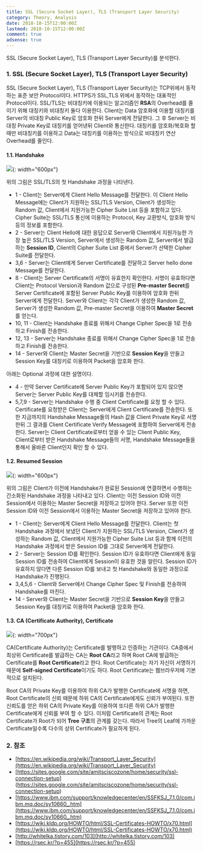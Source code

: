 ```yaml
---
title: SSL (Secure Socket Layer), TLS (Transport Layer Security)
category: Theory, Analysis
date: 2018-10-15T12:00:00Z
lastmod: 2018-10-15T12:00:00Z
comment: true
adsense: true
---
```


SSL (Secure Socket Layer), TLS (Transport Layer Security)를 분석한다.

### 1. SSL (Secure Socket Layer), TLS (Transport Layer Security)

SSL (Secure Socket Layer), TLS (Transport Layer Security)는 TCP위에서 동작하는 표준 보안 Protocol이다. HTTPS가 SSL,TLS 위에서 동작하는 대표적인 Protocol이다. SSL/TLS는 비대칭키에 이용되는 알고리즘인 **RSA**의 Overhead를 줄이기 위해 대칭키와 비대칭키 둘다 이용한다. Client는 Data 암호화에 이용할 대칭키를 Server의 비대칭 Public Key로 암호화 한뒤 Server에게 전달한다. 그 후 Server는 비대칭 Private Key로 대칭키를 얻어낸뒤 Client와 통신한다. 대칭키를 암호화/복호화 할 때만 비대칭키를 이용하고 Data는 대칭키를 이용하는 방식으로 비대칭키 연산 Overhead를 줄인다.

#### 1.1. Handshake

![]({{site.baseurl}}/images/theory_analysis/SSL,TLS/SSL,TLS_Handshake_No_Session_ID.PNG){: width="600px"}

위의 그림은 SSL/TLS의 첫 Handshake 과정을 나타낸다.

* 1 - Client는 Server에게 Client Hello Message를 전달한다. 이 Client Hello Message에는 Client가 지원하는 SSL/TLS Version, Client가 생성하는 Random 값, Client에서 지원가능한 Cipher Suite List 등을 포함하고 있다. Cipher Suite는 SSL/TLS 통신에 이용하는 Protocol, Key 교환방식, 암호화 방식 등의 정보를 포함한다.
* 2 - Server는 Client Hello에 대한 응답으로 Server와 Client에서 지원가능한 가장 높은 SSL/TLS Version, Server에서 생성하는 Random 값, Server에서 발급하는 **Session ID**, Client의 Cipher Suite List 중에서 Server가 선택한 Cipher Suite를 전달한다.
* 3,6 - Server는 Client에게 Server Certificate를 전달하고 Server hello done Message를 전달한다.
* 8 - Client는 Server Certificate의 서명이 유효한지 확인한다. 서명이 유효하다면 Client는 Protocol Version과 Random 값으로 구성된 **Pre-master Secret**를 Server Certificate에 포함된 Server Public Key를 이용하여 암호화 한뒤 Server에게 전달한다. Server와 Client는 각각 Client가 생성한 Random 값, Server가 생성한 Random 값, Pre-master Secret을 이용하여 **Master Secret**를 얻는다.
* 10, 11 - Client는 Handshake 종료를 위해서 Change Cipher Spec을 1로 전송하고 Finish를 전송한다.
* 12, 13 - Server는 Handshake 종료를 위해서 Change Cipher Spec을 1로 전송하고 Finish를 전송한다.
* 14 - Server와 Client는 Master Secret을 기반으로 **Session Key**을 만들고 Session Key를 대칭키로 이용하여 Packet을 암호화 한다.

아래는 Optional 과정에 대한 설명이다.

* 4 - 만약 Server Certificate에 Server Public Key가 포함되어 있지 않으면 Server는 Server Public Key를 대체할 임시키를 전송한다.
* 5,7,9 - Server는 Handshake 수행 중 Client Certificate를 요청 할 수 있다. Certificate를 요청받은 Client는 Server에게 Client Certificate를 전송한다. 또한 지금까지의 Handshake Message들의 Hash 값을 Client Private Key로 서명한뒤 그 결과를 Client Certificate Verify Message에 포함하여 Server에게 전송한다. Server는 Client Certificate로부터 얻을 수 있는 Client Public Key, Client로부터 받은 Handshake Message들의 서명, Handshake Message들을 통해서 올바른 Client인지 확인 할 수 있다.

#### 1.2. Resumed Session

![]({{site.baseurl}}/images/theory_analysis/SSL,TLS/SSL,TLS_Handshake_Session_ID.PNG){: width="600px"}

위의 그림은 Client가 이전에 Handshake가 완료된 Session에 연결하면서 수행하는 간소화된 Handshake 과정을 나타내고 있다. Client는 이전 Session ID와 이전 Session에서 이용하는 Master Secret을 저장하고 있어야 한다. Server 또한 이전 Session ID와 이전 Session에서 이용하는 Master Secret을 저장하고 있어야 한다.

* 1 - Client는 Server에게 Client Hello Message를 전달한다. Client는 첫 Handshake 과정에서 보냈던 Client가 지원하는 SSL/TLS Version, Client가 생성하는 Random 값, Client에서 지원가능한 Cipher Suite List 등과 함께 이전의 Handshake 과정에서 받은 Session ID를 그대로 Server에게 전달한다.
* 2 - Server는 Session ID를 확인한다. Session ID가 유효하다면 Client에게 동일 Session ID를 전송하여 Client에게 Session이 유효한 것을 알린다. Session ID가 유효하지 않다면 다른 Session ID를 보내고 첫 Handshake와 동일한 과정으로 Handshake가 진행된다.
* 3,4,5,6 - Client와 Server에서 Change Cipher Spec 및 Finish를 전송하여 Handshake를 마친다.
* 14 - Server와 Client는 Master Secret을 기반으로 **Session Key**을 만들고 Session Key를 대칭키로 이용하여 Packet을 암호화 한다.

#### 1.3. CA (Certificate Authority), Certificate

![]({{site.baseurl}}/images/theory_analysis/SSL,TLS/Certificate_Tree.PNG){: width="700px"}

CA(Certificate Authority)는 Certificate를 발행하고 인증하는 기관이다. CA중에서 최상위 Certificate를 발급하는 CA는 **Root CA**라고 하며 Root CA에 발급하는 Certificate를 **Root Certificate**라고 한다. Root Certificate는 자기 자신이 서명하기 때문에 **Self-signed Certificate**이기도 하다. Root Certificate는 웹브라우저에 기본적으로 설치된다.

Root CA의 Private Key를 이용하여 하위 CA가 발행한 Certificate에 서명을 하면, Root Certificate의 신뢰 때문에 하위 CA의 Certificate에게도 신뢰가 부여된다. 또한 신뢰도를 얻은 하위 CA의 Private Key를 이용하여 또다른 하위 CA가 발행한 Certificate에게 신뢰를 부여 할 수 있다. 이처럼 Certificate의 관계는 Root Certificate가 Root가 되어 **Tree 구조**의 관계를 갖는다. 따라서 Tree의 Leaf에 가까운 Certificate일수록 다수의 상위 Certificate가 필요하게 된다.

### 2. 참조
* [https://en.wikipedia.org/wiki/Transport_Layer_Security](https://en.wikipedia.org/wiki/Transport_Layer_Security)
* [https://sites.google.com/site/amitsciscozone/home/security/ssl-connection-setup] (https://sites.google.com/site/amitsciscozone/home/security/ssl-connection-setup)
* [https://www.ibm.com/support/knowledgecenter/en/SSFKSJ_7.1.0/com.ibm.mq.doc/sy10660_.htm](https://www.ibm.com/support/knowledgecenter/en/SSFKSJ_7.1.0/com.ibm.mq.doc/sy10660_.htm)
* [https://wiki.kldp.org/HOWTO/html/SSL-Certificates-HOWTO/x70.html](https://wiki.kldp.org/HOWTO/html/SSL-Certificates-HOWTO/x70.html)
* [http://whitelka.tistory.com/103](http://whitelka.tistory.com/103)
* [https://rsec.kr/?p=455](https://rsec.kr/?p=455)
